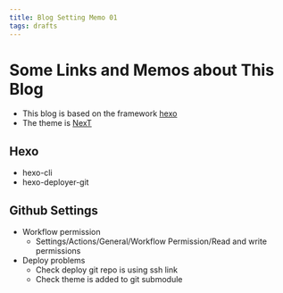 ```yaml
---
title: Blog Setting Memo 01
tags: drafts
---
```


# Some Links and Memos about This Blog

- This blog is based on the framework [hexo](https://hexo.io/)
- The theme is [NexT](https://theme-next.js.org/)

## Hexo

- hexo-cli
- hexo-deployer-git

## Github Settings

- Workflow permission
  - Settings/Actions/General/Workflow Permission/Read and write permissions
- Deploy problems
  - Check deploy git repo is using ssh link
  - Check theme is added to git submodule
